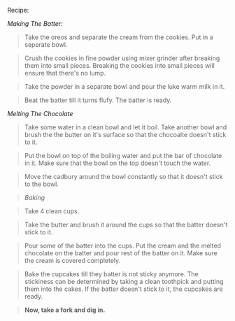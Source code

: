 Recipe:

_Making The Batter:_

> Take the oreos and separate the cream from the cookies. Put in a seperate bowl.

> Crush the cookies in fine powder using mixer grinder after breaking them into small pieces. Breaking the cookies into small pieces will ensure that there's no lump. 

> Take the powder in a separate bowl and pour the luke warm milk in it. 

> Beat the batter till it turns flufy. The batter is ready.

 _Melting The Chocolate_

> Take some water in a clean bowl and let it boil. Take another bowl and brush the the butter on it's surface so that the chocoalte doesn't stick to it.

> Put the bowl on top of the boiling water and put the bar of chocolate in it. Make sure that the bowl on the top doesn't touch the water.

> Move the cadbury around the bowl constantly so that it doesn't stick to the bowl.

> _Baking_

> Take 4 clean cups.

> Take the butter and brush it around the cups so that the batter doesn't stick to it.

> Pour some of the batter into the cups. Put the cream and the melted chocolate on the batter and pour rest of the batter on it. Make sure the cream is covered completely.

> Bake the cupcakes till they batter is not sticky anymore. The stickiness can be determined by taking a clean toothpick and putting them into the cakes. If the batter doesn't stick to it, the cupcakes are ready.

> __Now, take a fork and dig in.__